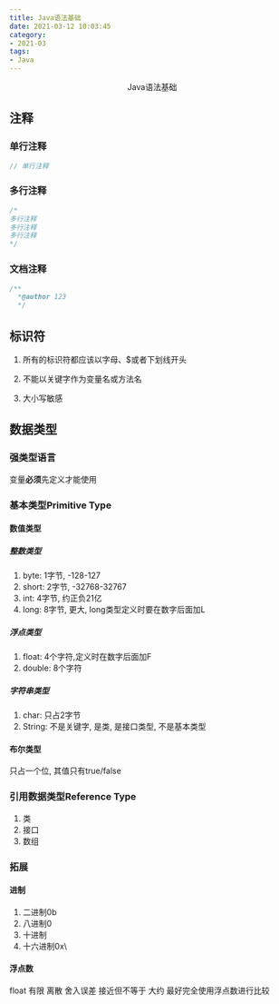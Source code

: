 ```yaml
---
title: Java语法基础
date: 2021-03-12 10:03:45
category:
- 2021-03
tags:
- Java
---
```


<center>Java语法基础</center>
<!-- more -->

## 注释

### 单行注释

```java
// 单行注释
```

### 多行注释

```java
/*
多行注释
多行注释
多行注释
*/
```

### 文档注释

```java
/**
  *@author 123
  */
```

## 标识符



1. 所有的标识符都应该以字母、$或者下划线开头

2. 不能以关键字作为变量名或方法名
3. 大小写敏感

## 数据类型

### 强类型语言

变量**必须**先定义才能使用
### 基本类型Primitive Type
#### 数值类型
##### 整数类型
1. byte: 1字节, -128-127
2. short: 2字节, -32768-32767
3. int: 4字节, 约正负21亿
4. long: 8字节, 更大, long类型定义时要在数字后面加L
##### 浮点类型
1. float: 4个字符,定义时在数字后面加F
2. double: 8个字符
##### 字符串类型
1. char: 只占2字节
2. String: 不是关键字, 是类, 是接口类型, 不是基本类型
#### 布尔类型
只占一个位, 其值只有true/false
### 引用数据类型Reference Type
1. 类
2. 接口
3. 数组
### 拓展
#### 进制
1. 二进制0b
2. 八进制0
3. 十进制
4. 十六进制0x\
#### 浮点数
float 有限 离散 舍入误差 接近但不等于 大约
最好完全使用浮点数进行比较